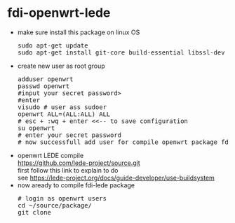 # fdi-openwrt-lede
<ul>
<li>make sure install this package on linux OS</li>
<pre>
sudo apt-get update
sudo apt-get install git-core build-essential libssl-dev libncurses5-dev unzip gawk zlib1g-dev automake cmake gettext shc
</pre>
<li>create new user as root group</li>
<pre>
adduser openwrt
passwd openwrt
#input your secret password>
#enter
visudo # user ass sudoer
openwrt ALL=(ALL:ALL) ALL
# esc + :wq + enter <<-- to save configuration
su openwrt
# enter your secret password
# now successfull add user for compile openwrt package fdi
</pre>
<li>openwrt LEDE compile</li>
<a href="https://github.com/lede-project/source.git">https://github.com/lede-project/source.git</a> <br>
first follow this link to explain to do <br>
see <a href="https://lede-project.org/docs/guide-developer/use-buildsystem">https://lede-project.org/docs/guide-developer/use-buildsystem</a>
<li>now aready to compile fdi-lede package</li>
<pre>
# login as openwrt users
cd ~/source/package/
git clone 
</pre>
</ul>
